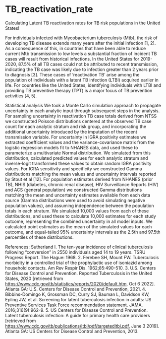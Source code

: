 # TB_reactivation_rate

Calculating Latent TB reactivation rates for TB risk populations in the United States!


For individuals infected with Mycobacterium tuberculosis (Mtb), the risk of developing TB disease extends many years after the initial infection [1, 2]. As a consequence of this, in countries that have been able to reduce current Mtb transmission to low levels a substantial fraction of incident TB cases will result from historical infections. In the United States for 2019-2020, 87.5% of all TB cases could not be attributed to recent transmission, indicating the TB case was likely due to infection greater than 2 years prior to diagnosis [3].  These cases of ‘reactivation TB’ arise among the population of individuals with a latent TB infection (LTBI) acquired earlier in life. For countries like the United States, identifying individuals with LTBI and providing TB preventive therapy (TPT) is a major focus of TB prevention activities [4, 5].

Statistical analysis
We took a Monte Carlo simulation approach to propagate uncertainty in each analytic input through subsequent steps in the analysis. For sampling uncertainty in reactivation TB case totals derived from NTSS we constructed Poisson distributions centered at the observed TB case count for each analytic stratum and risk group, and incorporating the additional uncertainty introduced by the imputation of the recent transmission variable. For uncertainty in IGRA positivity estimates we extracted coefficient values and the variance-covariance matrix from the logistic regression models fit to NHANES data, and used these to parameterize a multivariate Normal distribution. We simulated from this distribution, calculated predicted values for each analytic stratum and inverse-logit transformed these values to obtain random IGRA positivity values. For IGRA sensitivity and specificity we constructed Gamma distributions matching the mean values and uncertainty intervals reported by Stout et al [12]. For population estimates derived from NHANES (prior TB), NHIS (diabetes, chronic renal disease), HIV Surveillance Reports (HIV) and ACS (general population) we constructed Gamma distributions matching the mean and uncertainty estimates available from each data source (Gamma distributions were used to avoid simulating negative population values), and assuming independence between the population totals in each stratum. We simulated 10,000 values from each of these distributions, and used these to calculate 10,000 estimates for each study outcome, representing the combined uncertainty in all model inputs. We calculated point estimates as the mean of the simulated values for each outcome, and equal-tailed 95% uncertainty intervals as the 2.5th and 97.5th percentiles of these distributions.


References: 
	Sutherland I. The ten-year incidence of clinical tuberculosis following “conversion” in 2550 individuals aged 14 to 19 years. TSRU Progress Report. The Hague: 1968.
2.	Ferebee SH, Mount FW. Tuberculosis morbidity in a controlled trial of the prophylactic use of isoniazid among household contacts. Am Rev Respir Dis. 1962;85:490-510.
3.	U.S. Centers for Disease Control and Prevention. Reported Tuberculosis in the United States, 2020 [retrieved from https://www.cdc.gov/tb/statistics/reports/2020/default.htm, Oct 6 2022]. Atlanta GA: U.S. Centers for Disease Control and Prevention, 2021.
4.	Bibbins-Domingo K, Grossman DC, Curry SJ, Bauman L, Davidson KW, Epling JW, et al. Screening for latent tuberculosis infection in adults: US Preventive Services Task Force recommendation statement. JAMA. 2016;316(9):962-9.
5.	US Centers for Disease Control and Prevention. Latent tuberculosis infection: A guide for primary health care providers [retrieved from https://www.cdc.gov/tb/publications/ltbi/pdf/targetedltbi.pdf, June 3 2019]. Atlanta GA: US Centers for Disease Control and Prevention, 2013.
